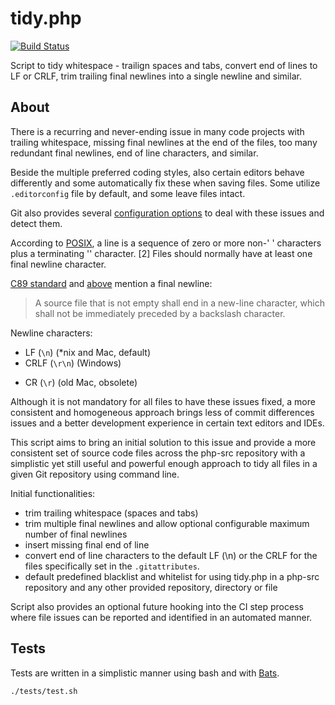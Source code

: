 # tidy.php

[![Build Status](https://travis-ci.org/petk/tidy-php.svg?branch=master)](https://travis-ci.org/petk/tidy-php)

Script to tidy whitespace - trailign spaces and tabs, convert end of lines to
LF or CRLF, trim trailing final newlines into a single newline and similar.

## About

There is a recurring and never-ending issue in many code projects with trailing
whitespace, missing final newlines at the end of the files, too many redundant
final newlines, end of line characters, and similar.

Beside the multiple preferred coding styles, also certain editors behave
differently and some automatically fix these when saving files. Some utilize
`.editorconfig` file by default, and some leave files intact.

Git also provides several
[configuration options](https://git-scm.com/docs/git-config) to deal with these
issues and detect them.

According to [POSIX](http://pubs.opengroup.org/onlinepubs/9699919799/basedefs/V1_chap03.html#tag_03_206),
a line is a sequence of zero or more non-' <newline>' characters plus a
terminating '<newline>' character. [2] Files should normally have at least one
final newline character.

[C89 standard](https://port70.net/~nsz/c/c89/c89-draft.html#2.1.1.2) and
[above](https://port70.net/~nsz/c/c99/n1256.html#5.1.1.2) mention a final newline:

> A source file that is not empty shall end in a new-line character, which shall
> not be immediately preceded by a backslash character.

Newline characters:
* LF (`\n`) (*nix and Mac, default)
* CRLF (`\r\n`) (Windows)
- CR (`\r`) (old Mac, obsolete)

Although it is not mandatory for all files to have these issues fixed, a more
consistent and homogeneous approach brings less of commit differences issues and
a better development experience in certain text editors and IDEs.

This script aims to bring an initial solution to this issue and provide a more
consistent set of source code files across the php-src repository with a
simplistic yet still useful and powerful enough approach to tidy all files in a
given Git repository using command line.

Initial functionalities:
* trim trailing whitespace (spaces and tabs)
* trim multiple final newlines and allow optional configurable maximum number of
  final newlines
* insert missing final end of line
* convert end of line characters to the default LF (\n) or the CRLF for the
  files specifically set in the `.gitattributes`.
* default predefined blacklist and whitelist for using tidy.php in a php-src
  repository and any other provided repository, directory or file

Script also provides an optional future hooking into the CI step process where
file issues can be reported and identified in an automated manner.

## Tests

Tests are written in a simplistic manner using bash and with [Bats](https://github.com/bats-core/bats-core).

```bash
./tests/test.sh
```
